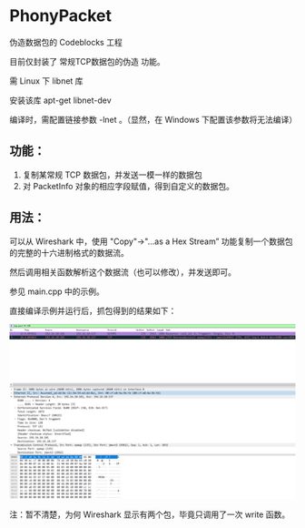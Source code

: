 # PhonyPacket

伪造数据包的 Codeblocks 工程

目前仅封装了 常规TCP数据包的伪造 功能。

需 Linux 下 libnet 库

安装该库 apt-get libnet-dev

编译时，需配置链接参数 -lnet 。（显然，在 Windows 下配置该参数将无法编译）

## 功能：

1. 复制某常规 TCP 数据包，并发送一模一样的数据包
2. 对 PacketInfo 对象的相应字段赋值，得到自定义的数据包。



## 用法：

可以从 Wireshark 中，使用 "Copy"->"...as a Hex Stream” 功能复制一个数据包的完整的十六进制格式的数据流。

然后调用相关函数解析这个数据流（也可以修改），并发送即可。

参见 main.cpp 中的示例。

直接编译示例并运行后，抓包得到的结果如下： 

![WiresharkCaptureImage.png](WiresharkCaptureImage.png)

注：暂不清楚，为何 Wireshark 显示有两个包，毕竟只调用了一次 write 函数。



